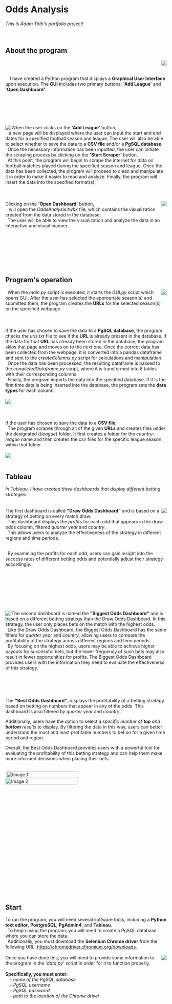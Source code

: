 # Odds Analysis
_This is Ádám Tóth's portfolio project!_
<br>
<br>
<br>
## About the program
<img align="right" src="https://user-images.githubusercontent.com/129130362/236000881-242e9676-331a-4e50-9f4e-b78b9747a805.JPG">
<br>

<br>&ensp;&ensp;I have created a Python program that displays a **Graphical User Interface** upon execution. The **GUI** includes two primary buttons, **'Add League**' and **'Open Dashboard'**.
<br>
<br>
<br>
<br>
<br>
<br>
<br>
 <img align="left" src="https://user-images.githubusercontent.com/129130362/236001605-7b8f246f-d56d-4ace-8799-90be8cb8d4f8.JPG">
 When the user clicks on the **'Add League'** button,
  <br>&ensp; a new page will be displayed where the user can input the start and end dates for a specified football season and league.
  The user will also be able to select whether to save the data to a **CSV file** and/or a **PgSQL database**.
  <br>&ensp;Once the necessary information has been inputted, the user can initiate the scraping process by clicking on the **'Start Scraper'** button.
  <br>&ensp;At this point, the program will begin to scrape the internet for data on football matches played during the specified season and league.
  Once the data has been collected, the program will proceed to clean and manipulate it in order to make it easier to read and analyze. Finally, the program will insert the data into the specified format(s).
<br>
<br>
<br>
<br>
 <img align="right" src="https://user-images.githubusercontent.com/129130362/236006813-5456e562-d79a-47c2-884f-b2dce1287edf.jpg">
 Clicking on the **'Open Dashboard'** button,
  <br>&ensp; will open the _OddsAnalysis.twbx_ file, which contains the visualization created from the data stored in the database.
  <br>&ensp;The user will be able to view the visualization and analyze the data in an interactive and visual manner.
<br>
<br>
<br>
<br>
<br>
<br>
<br>
<br>
## Program's operation
 <img align="right" src="https://user-images.githubusercontent.com/129130362/236011393-3603f742-6042-45cb-81ea-fea4f4b410ba.JPG">
 
 &ensp;When the _main.py_ script is executed, it starts the _GUI.py_ script which opens GUI. 
 After the user has selected the appropriate season(s) and submitted them, the program creates the **URLs** for the selected season(s) on the specified webpage.
<br>
<br>
<br>
<br>
 If the user has chosen to save the data to a **PgSQL database**,
   the program checks the _urls.txt_ file to see if the **URL** is already present in the database.
  If the data for that **URL** has already been stored in the database, the program skips that page and moves on to the next one. Once the correct data has been collected from the webpage,
  it is converted into a pandas dataframe and sent to the _createColumns.py_ script for calculations and manipulation.
 <br>&ensp;Once the data has been processed, the resulting dataframe is passed to the _completedDataframe.py_ script, where it is transformed into 8 tables with their corresponding columns.
 <br>&ensp;Finally, the program imports the data into the specified database.
  If it is the first time data is being inserted into the database, the program sets the **data types** for each column.
<br>
<br>
<img align="center" src="https://user-images.githubusercontent.com/129130362/236014562-f7e16cd1-fc12-4076-8d99-d46c340afe77.JPG">
<br>
<br>
<br>
<br>
 If the user has chosen to save the data to a **CSV file**,
 <br>&ensp;The program scrapes through all of the given **URLs** and creates files under the designated (_\league_) folder.
  It first creates a folder for the _country-league_ name and then creates the csv files for the specific league season within that folder.
 <br>
  <br>
 <img align="center" src="https://user-images.githubusercontent.com/129130362/236017382-3e7a3f01-f185-4e3f-b027-bb2aa29e8b30.JPG">
    <br>
    <br>
    
## Tableau
_In Tableau, I have created three dashboards that display different betting strategies._
<br>
<br>
<br>
  <img align="right" src="https://user-images.githubusercontent.com/129130362/236260489-ff984fb9-615c-4c81-999e-5a8f1ea5bfc9.JPG">
The first dashboard is called **"Draw Odds Dashboard"** and is based on a strategy of betting on every match draw.
 <br>&ensp;This dashboard displays the _profits_ for each odd that appears in the draw odds column, filtered 
 _quarter year_ and _country_.
 <br>&ensp;This allows users to analyze the effectiveness of the strategy in different regions and time periods.
 
 <br>&ensp;By examining the profits for each odd, users can gain insight into the success rates of different betting odds and potentially adjust their strategy accordingly.
<br>
<br>
<br>
<br>
<br>
<br>
<br>
<br>
<br>
<img align="left" src="https://user-images.githubusercontent.com/129130362/236026700-68569ab5-372f-477a-9211-4076d8f30c10.JPG">
The second dashboard is named the **"Biggest Odds Dashboard"** and is based on a different betting strategy than the Draw Odds Dashboard. In this strategy, the user only places bets on the match with the highest odds.
<br>&ensp;Like the Draw Odds Dashboard, the Biggest Odds Dashboard has the same filters for _quarter year_ and _country_, allowing users to compare the profitability of the strategy across different regions and time periods.
<br>&ensp;By focusing on the highest odds, users may be able to achieve higher payouts for successful bets, but the lower frequency of such bets may also result in fewer opportunities for profits.
The Biggest Odds Dashboard provides users with the information they need to evaluate the effectiveness of this strategy.
<br>
<br>
<br>
<br>
<br>
<br>
The **"Best Odds Dashboard"**, displays the profitability of a betting strategy based on betting on numbers that appear in any of the odds. This dashboard is also filtered by _quarter year_ and _country_.

Additionally, users have the option to select a _specific number of **top** and **bottom** results_ to display. By filtering the data in this way, users can better understand the most and least profitable numbers to bet on for a given time period and region.

Overall, the Best Odds Dashboard provides users with a powerful tool for evaluating the profitability of this betting strategy and can help them make more informed decisions when placing their bets.
<br>
<br>
<div style="display: flex; flex-wrap: wrap;">
  <img align="right" src="https://user-images.githubusercontent.com/129130362/236034863-97854fc5-2ead-4fc5-9db0-ae1407edc447.JPG" alt="Image 1" style="flex: 50%; height: auto; width: 45%;">
  <img align="left" src="https://user-images.githubusercontent.com/129130362/236037958-3c881c20-3634-4c10-958e-b9ae20098de4.JPG" alt="Image 2" style="flex: 50%; height: auto; width: 45%;">
</div>
<br>
<br>
<br>
<br>
<br>
<br>
<br>
<br>
<br>
<br>
<br>
<br>
<br>
<br>
<br>
<br>
<br>
<br>
<br>
<br>

## Start

To run the program, you will need several software tools, including a **Python text editor**, **PostgreSQL**, **PgAdmin4**, and **Tableau**.
<br>&ensp;To begin using the program, you will need to create a PgSQL database where you can store the data.
<br>&ensp;Additionally, you must download the **Selenium Chrome driver** from the following URL: https://chromedriver.chromium.org/downloads.
<br>
<br>
<img align="right" src="https://user-images.githubusercontent.com/129130362/236040770-2ba8d0ff-3d7c-41bb-a54c-4799f4a2758e.JPG">
Once you have done this, you will need to provide some information to the program in the _'data.py'_ script in order for it to function properly.
<br>
<br>**Specifically, you must enter:**<br>
&ensp;&ensp;- _name of the PgSQL database<br>
&ensp;&ensp;- PgSQL username<br>
&ensp;&ensp;- PgSQL password<br>_
&ensp;&ensp;- _path to the location of the Chrome driver_
